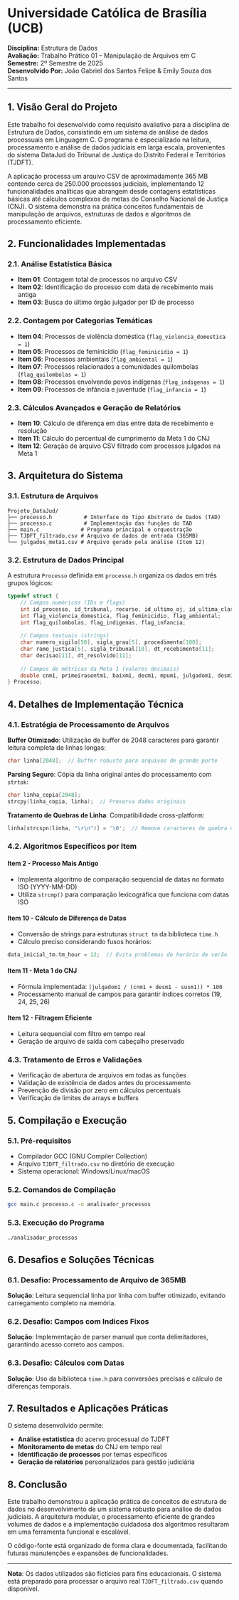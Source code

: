 # Universidade Católica de Brasília (UCB)
**Disciplina:** Estrutura de Dados  
**Avaliação:** Trabalho Prático 01 – Manipulação de Arquivos em C  
**Semestre:** 2º Semestre de 2025  
**Desenvolvido Por:** João Gabriel dos Santos Felipe & Emily Souza dos Santos  

---

## 1. Visão Geral do Projeto

Este trabalho foi desenvolvido como requisito avaliativo para a disciplina de Estrutura de Dados, consistindo em um sistema de análise de dados processuais em Linguagem C. O programa é especializado na leitura, processamento e análise de dados judiciais em larga escala, provenientes do sistema DataJud do Tribunal de Justiça do Distrito Federal e Territórios (TJDFT).

A aplicação processa um arquivo CSV de aproximadamente 365 MB contendo cerca de 250.000 processos judiciais, implementando 12 funcionalidades analíticas que abrangem desde contagens estatísticas básicas até cálculos complexos de metas do Conselho Nacional de Justiça (CNJ). O sistema demonstra na prática conceitos fundamentais de manipulação de arquivos, estruturas de dados e algoritmos de processamento eficiente.

## 2. Funcionalidades Implementadas

### 2.1. Análise Estatística Básica
- **Item 01**: Contagem total de processos no arquivo CSV
- **Item 02**: Identificação do processo com data de recebimento mais antiga
- **Item 03**: Busca do último órgão julgador por ID de processo

### 2.2. Contagem por Categorias Temáticas
- **Item 04**: Processos de violência doméstica (`flag_violencia_domestica = 1`)
- **Item 05**: Processos de feminicídio (`flag_feminicidio = 1`)
- **Item 06**: Processos ambientais (`flag_ambiental = 1`)
- **Item 07**: Processos relacionados a comunidades quilombolas (`flag_quilombolas = 1`)
- **Item 08**: Processos envolvendo povos indígenas (`flag_indigenas = 1`)
- **Item 09**: Processos de infância e juventude (`flag_infancia = 1`)

### 2.3. Cálculos Avançados e Geração de Relatórios
- **Item 10**: Cálculo de diferença em dias entre data de recebimento e resolução
- **Item 11**: Cálculo do percentual de cumprimento da Meta 1 do CNJ
- **Item 12**: Geração de arquivo CSV filtrado com processos julgados na Meta 1

## 3. Arquitetura do Sistema

### 3.1. Estrutura de Arquivos
```
Projeto_DataJud/
├── processo.h          # Interface do Tipo Abstrato de Dados (TAD)
├── processo.c          # Implementação das funções do TAD
├── main.c             # Programa principal e orquestração
├── TJDFT_filtrado.csv # Arquivo de dados de entrada (365MB)
└── julgados_meta1.csv # Arquivo gerado pela análise (Item 12)
```

### 3.2. Estrutura de Dados Principal

A estrutura `Processo` definida em `processo.h` organiza os dados em três grupos lógicos:

```c
typedef struct {
    // Campos numéricos (IDs e flags)
    int id_processo, id_tribunal, recurso, id_ultimo_oj, id_ultima_classe;
    int flag_violencia_domestica, flag_feminicidio, flag_ambiental;
    int flag_quilombolas, flag_indigenas, flag_infancia;
    
    // Campos textuais (strings)
    char numero_sigilo[50], sigla_grau[5], procedimento[100];
    char ramo_justica[5], sigla_tribunal[10], dt_recebimento[11];
    char decisao[11], dt_resolvido[11];
    
    // Campos de métricas da Meta 1 (valores decimais)
    double cnm1, primeirasentm1, baixm1, decm1, mpum1, julgadom1, desm1, susm1;
} Processo;
```

## 4. Detalhes de Implementação Técnica

### 4.1. Estratégia de Processamento de Arquivos

**Buffer Otimizado**: Utilização de buffer de 2048 caracteres para garantir leitura completa de linhas longas:
```c
char linha[2048];  // Buffer robusto para arquivos de grande porte
```

**Parsing Seguro**: Cópia da linha original antes do processamento com `strtok`:
```c
char linha_copia[2048];
strcpy(linha_copia, linha);  // Preserva dados originais
```

**Tratamento de Quebras de Linha**: Compatibilidade cross-platform:
```c
linha[strcspn(linha, "\r\n")] = '\0';  // Remove caracteres de quebra de linha | \0 = caractere nulo (fim da string)
```

### 4.2. Algoritmos Específicos por Item

#### **Item 2 - Processo Mais Antigo**
- Implementa algoritmo de comparação sequencial de datas no formato ISO (YYYY-MM-DD)
- Utiliza `strcmp()` para comparação lexicográfica que funciona com datas ISO

#### **Item 10 - Cálculo de Diferença de Datas**
- Conversão de strings para estruturas `struct tm` da biblioteca `time.h`
- Cálculo preciso considerando fusos horários:
```c
data_inicial_tm.tm_hour = 12;  // Evita problemas de horário de verão
```

#### **Item 11 - Meta 1 do CNJ**
- Fórmula implementada: `(julgadom1 / (cnm1 + desm1 - susm1)) * 100`
- Processamento manual de campos para garantir índices corretos (19, 24, 25, 26)

#### **Item 12 - Filtragem Eficiente**
- Leitura sequencial com filtro em tempo real
- Geração de arquivo de saída com cabeçalho preservado

### 4.3. Tratamento de Erros e Validações

- Verificação de abertura de arquivos em todas as funções
- Validação de existência de dados antes do processamento
- Prevenção de divisão por zero em cálculos percentuais
- Verificação de limites de arrays e buffers

## 5. Compilação e Execução

### 5.1. Pré-requisitos
- Compilador GCC (GNU Compiler Collection)
- Arquivo `TJDFT_filtrado.csv` no diretório de execução
- Sistema operacional: Windows/Linux/macOS

### 5.2. Comandos de Compilação

```bash
gcc main.c processo.c -o analisador_processos
```

### 5.3. Execução do Programa

```bash
./analisador_processos
```

## 6. Desafios e Soluções Técnicas

### 6.1. Desafio: Processamento de Arquivo de 365MB
**Solução**: Leitura sequencial linha por linha com buffer otimizado, evitando carregamento completo na memória.

### 6.2. Desafio: Campos com Indices Fixos
**Solução**: Implementação de parser manual que conta delimitadores, garantindo acesso correto aos campos.

### 6.3. Desafio: Cálculos com Datas
**Solução**: Uso da biblioteca `time.h` para conversões precisas e cálculo de diferenças temporais.

## 7. Resultados e Aplicações Práticas

O sistema desenvolvido permite:
- **Análise estatística** do acervo processual do TJDFT
- **Monitoramento de metas** do CNJ em tempo real
- **Identificação de processos** por temas específicos
- **Geração de relatórios** personalizados para gestão judiciária

## 8. Conclusão

Este trabalho demonstrou a aplicação prática de conceitos de estrutura de dados no desenvolvimento de um sistema robusto para análise de dados judiciais. A arquitetura modular, o processamento eficiente de grandes volumes de dados e a implementação cuidadosa dos algoritmos resultaram em uma ferramenta funcional e escalável.

O código-fonte está organizado de forma clara e documentada, facilitando futuras manutenções e expansões de funcionalidades.

---

**Nota**: Os dados utilizados são fictícios para fins educacionais. O sistema está preparado para processar o arquivo real `TJDFT_filtrado.csv` quando disponível.